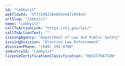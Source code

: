 ```yaml
---
id: "lobbyist"
webflowId: "5f77296228e855e5671958c4"
urlSlug: "lobbyist"
name: "Lobbyist"
callToActionLink: "https://nj.gov/lps/"
callToActionText: ""
issuingAgency: "Department of Law and Public Safety"
issuingDivision: "Election Law Enforcement"
divisionPhone: "(609) 292-8700"
industryId: "Lobbyist"
licenseCertificationClassification: "REGISTRATION"
---
```

